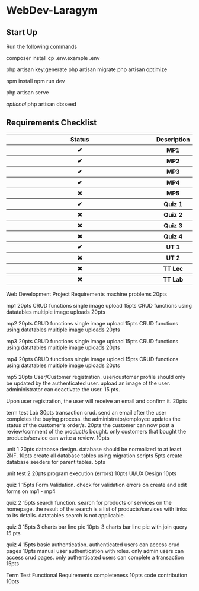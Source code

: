 # WebDev-Laragym

<h2>Start Up</h2>
Run the following commands

composer install
cp .env.example .env

php artisan key:generate
php artisan migrate
php artisan optimize

npm install
npm run dev

php artisan serve

*optional*
php artisan db:seed

<h2>Requirements Checklist</h2>
<html>
<table>
    <tr>
    <th style="width:100%;">Status</th>
    <th>Description</th>
    </tr>
    <tr>
        <th>✔</th>
        <th>MP1</th>
    </tr>
    <tr>
        <th>✔</th>
        <th>MP2</th>
    </tr>
    <tr>
        <th>✔</th>
        <th>MP3</th>
    </tr>
    <tr>
        <th>✔</th>
        <th>MP4</th>
    </tr>
    <tr>
        <th>✖</th>
        <th>MP5</th>
    </tr>
    <tr>
        <th>✔</th>
        <th>Quiz 1</th>
    </tr>
    <tr>
        <th>✖</th>
        <th>Quiz 2</th>
    </tr>
    <tr>
        <th>✖</th>
        <th>Quiz 3</th>
    </tr>
    <tr>
        <th>✖</th>
        <th>Quiz 4</th>
    </tr>
    <tr>
        <th>✔</th>
        <th>UT 1</th>
    </tr>
    <tr>
        <th>✖</th>
        <th>UT 2</th>
    </tr>
    <tr>
        <th>✖</th>
        <th>TT Lec</th>
    </tr>
    <tr>
        <th>✖</th>
        <th>TT Lab</th>
    </tr>

</table>

</body>
</html>

Web Development Project Requirements
machine problems 20pts

 mp1 20pts 
CRUD functions single image upload 15pts
	CRUD functions using datatables multiple image uploads 20pts

mp2 20pts 
CRUD functions single image upload 15pts
	CRUD functions using datatables multiple image uploads 20pts
 
mp3 20pts 
CRUD functions single image upload 15pts
	CRUD functions using datatables multiple image uploads 20pts
 
mp4 20pts 
CRUD functions single image upload 15pts
	CRUD functions using datatables multiple image uploads 20pts
 
mp5 20pts 
User/Customer registration. user/customer profile should only be updated by the authenticated user. upload an image of the user. admininistrator can deactivate the user. 15 pts.

Upon user registration, the user will receive an email and confirm it. 20pts

term test Lab 30pts
transaction crud. send an email after the user completes the buying process. the administrator/employee updates the status of the customer's order/s. 20pts
the customer can now post a review/comment of the product/s bought. only customers that bought the products/service can write a review. 10pts



unit 1 20pts
database design. database should be normalized to at least 2NF. 10pts
create all database tables using migration scripts 5pts
create database seeders for parent tables. 5pts

unit test 2 20pts
program execution (errors) 10pts
UI/UX Design 10pts

quiz 1 15pts
Form Validation. check for validation errors on create and edit forms on mp1 - mp4

quiz 2 15pts
search function. search for products or services on the homepage. the result of the search is a list of products/services with links to its details. datatables search is not applicable.

quiz 3 15pts
3 charts bar line pie 10pts
3 charts bar line pie with join query 15 pts

quiz 4 15pts
basic authentication. authenticated users can access crud pages  10pts
manual user authentication with roles. only admin users can access crud pages. only authenticated users can complete a transaction 15pts     

Term Test 
Functional Requirements completeness 10pts
code contribution 10pts
